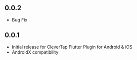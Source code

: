 ## 0.0.2

* Bug Fix


## 0.0.1

* Initial release for CleverTap Flutter Plugin for Android & iOS
* AndroidX compatibility
